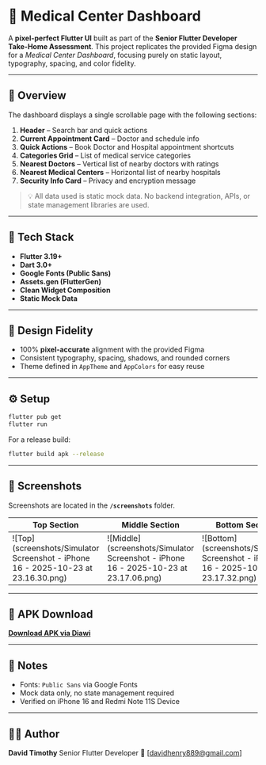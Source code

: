 # 🏥 Medical Center Dashboard

A **pixel-perfect Flutter UI** built as part of the **Senior Flutter Developer Take-Home Assessment**.
This project replicates the provided Figma design for a *Medical Center Dashboard*, focusing purely on static layout, typography, spacing, and color fidelity.

---

## 📱 Overview

The dashboard displays a single scrollable page with the following sections:

1. **Header** – Search bar and quick actions
2. **Current Appointment Card** – Doctor and schedule info
3. **Quick Actions** – Book Doctor and Hospital appointment shortcuts
4. **Categories Grid** – List of medical service categories
5. **Nearest Doctors** – Vertical list of nearby doctors with ratings
6. **Nearest Medical Centers** – Horizontal list of nearby hospitals
7. **Security Info Card** – Privacy and encryption message

> 💡 All data used is static mock data. No backend integration, APIs, or state management libraries are used.

---

## 🧱 Tech Stack

* **Flutter 3.19+**
* **Dart 3.0+**
* **Google Fonts (Public Sans)**
* **Assets.gen (FlutterGen)**
* **Clean Widget Composition**
* **Static Mock Data**

---

## 🎨 Design Fidelity

* 100% **pixel-accurate** alignment with the provided Figma
* Consistent typography, spacing, shadows, and rounded corners
* Theme defined in `AppTheme` and `AppColors` for easy reuse

---

## ⚙️ Setup

```bash
flutter pub get
flutter run
```

For a release build:

```bash
flutter build apk --release
```

---

## 📸 Screenshots

Screenshots are located in the **`/screenshots`** folder.

| Top Section                 | Middle Section                    | Bottom Section                    |
| --------------------------- | --------------------------------- | --------------------------------- |
| ![Top](screenshots/Simulator Screenshot - iPhone 16 - 2025-10-23 at 23.16.30.png) | ![Middle](screenshots/Simulator Screenshot - iPhone 16 - 2025-10-23 at 23.17.06.png) | ![Bottom](screenshots/Simulator Screenshot - iPhone 16 - 2025-10-23 at 23.17.32.png) |

---

## 🔗 APK Download

**[Download APK via Diawi](https://i.diawi.com/C86Djt)**

---

## 🧾 Notes

* Fonts: `Public Sans` via Google Fonts
* Mock data only, no state management required
* Verified on iPhone 16 and Redmi Note 11S  Device

---

## 👨‍💻 Author

**David Timothy**
Senior Flutter Developer
📧 [[davidhenry889@gmail.com](mailto:davidhenry889@gmail.com)]


